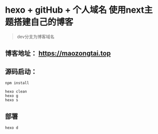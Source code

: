 # hexo + gitHub + 个人域名 使用next主题搭建自己的博客
> dev分支为博客域名
## 博客地址： https://maozongtai.top


## 源码启动： 
```
npm install
```

```
hexo clean
hexo g
hexo s
```

## 部署
```
hexo d
```
